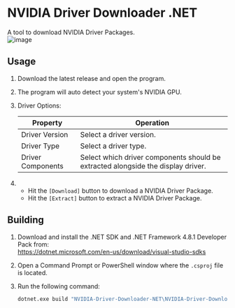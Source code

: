 # NVIDIA Driver Downloader .NET
A tool to download NVIDIA Driver Packages.   
![image](https://github.com/Aetopia/NVIDIA-Driver-Downloader-NET/assets/41850963/12a5a6e6-4e3c-416d-81d8-90b09f193caa)

## Usage
1. Download the latest release and open the program.
2. The program will auto detect your system's NVIDIA GPU.
3. Driver Options: 

    |Property|Operation|
    |-|-|
    |Driver Version|Select a driver version.
    |Driver Type|Select a driver type.
    |Driver Components|Select which driver components should be extracted alongside the display driver. 
4. 
    - Hit the `[Download]` button to download a NVIDIA Driver Package.
    - Hit the `[Extract]` button to extract a NVIDIA Driver Package.

## Building
1. Download and install the .NET SDK and .NET Framework 4.8.1 Developer Pack from:<br>https://dotnet.microsoft.com/en-us/download/visual-studio-sdks
2. Open a Command Prompt or PowerShell window where the `.csproj` file is located.
3. Run the following command:

    ```cmd
    dotnet.exe build "NVIDIA-Driver-Downloader-NET\NVIDIA-Driver-Downloader-NET.csproj" --configuration Release
    ```
